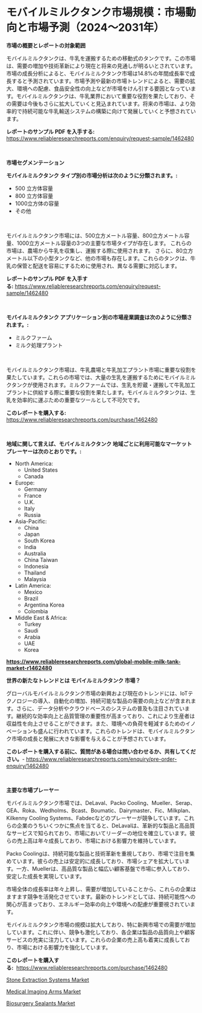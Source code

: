 <p><h1>モバイルミルクタンク市場規模：市場動向と市場予測（2024〜2031年）</h1></p><p><strong>市場の概要とレポートの対象範囲</strong></p>
<p><p>モバイルミルクタンクは、牛乳を運搬するための移動式のタンクです。この市場は、需要の増加や技術革新により現在と将来の見通しが明るいとされています。市場の成長分析によると、モバイルミルクタンク市場は14.8%の年間成長率で成長すると予測されています。市場予測や最新の市場トレンドによると、需要の拡大、環境への配慮、食品安全性の向上などが市場をけん引する要因となっています。モバイルミルクタンクは、牛乳業界において重要な役割を果たしており、その需要は今後もさらに拡大していくと見込まれています。将来の市場は、より効率的で持続可能な牛乳輸送システムの構築に向けて発展していくと予想されています。</p></p>
<p><strong>レポートのサンプル PDF を入手する:</strong> <a href="https://www.reliableresearchreports.com/enquiry/request-sample/1462480">https://www.reliableresearchreports.com/enquiry/request-sample/1462480</a></p>
<p>&nbsp;</p>
<p><strong>市場セグメンテーション</strong></p>
<p><strong>モバイルミルクタンク タイプ別の市場分析は次のように分類されます。:</strong></p>
<p><ul><li>500 立方体容量</li><li>800 立方体容量</li><li>1000立方体の容量</li><li>その他</li></ul></p>
<p>&nbsp;</p>
<p><p>モバイルミルクタンク市場には、500立方メートル容量、800立方メートル容量、1000立方メートル容量の3つの主要な市場タイプが存在します。 これらの市場は、農場から牛乳を収集し、運搬する際に使用されます。 さらに、80立方メートル以下の小型タンクなど、他の市場も存在します。これらのタンクは、牛乳の保管と配送を容易にするために使用され、異なる需要に対応します。</p></p>
<p><strong>レポートのサンプル PDF を入手する:</strong>&nbsp;<a href="https://www.reliableresearchreports.com/enquiry/request-sample/1462480">https://www.reliableresearchreports.com/enquiry/request-sample/1462480</a></p>
<p>&nbsp;</p>
<p><strong> モバイルミルクタンク アプリケーション別の市場産業調査は次のように分類されます。:</strong></p>
<p><ul><li>ミルクファーム</li><li>ミルク処理プラント</li></ul></p>
<p>&nbsp;</p>
<p><p>モバイルミルクタンク市場は、牛乳農場と牛乳加工プラント市場に重要な役割を果たしています。これらの市場では、大量の生乳を運搬するためにモバイルミルクタンクが使用されます。ミルクファームでは、生乳を貯蔵・運搬して牛乳加工プラントに供給する際に重要な役割を果たします。モバイルミルクタンクは、生乳を効率的に運ぶための重要なツールとして不可欠です。</p></p>
<p><strong>このレポートを購入する:</strong>&nbsp; <a href="https://www.reliableresearchreports.com/purchase/1462480">https://www.reliableresearchreports.com/purchase/1462480</a></p>
<p>&nbsp;</p>
<p><strong>地域に関して言えば、モバイルミルクタンク 地域ごとに利用可能なマーケットプレーヤーは次のとおりです。:</strong></p>
<p><ul>
    <li>
        North America:
        <ul>
            <li>United States</li>
            <li>Canada</li>
        </ul>
    </li>
    <li>
        Europe:
        <ul>
            <li>Germany</li>
            <li>France</li>
            <li>U.K.</li>
            <li>Italy</li>
            <li>Russia</li>
        </ul>
    </li>
    <li>
        Asia-Pacific:
        <ul>
            <li>China</li>
            <li>Japan</li>
            <li>South Korea</li>
            <li>India</li>
            <li>Australia</li>
            <li>China Taiwan</li>
            <li>Indonesia</li>
            <li>Thailand</li>
            <li>Malaysia</li>
        </ul>
    </li>
    <li>
        Latin America:
        <ul>
            <li>Mexico</li>
            <li>Brazil</li>
            <li>Argentina Korea</li>
            <li>Colombia</li>
        </ul>
    </li>
    <li>
        Middle East & Africa:
        <ul>
            <li>Turkey</li>
            <li>Saudi</li>
            <li>Arabia</li>
            <li>UAE</li>
            <li>Korea</li>
        </ul>
    </li>
    </ul></p>
<p><strong><a href="https://www.reliableresearchreports.com/global-mobile-milk-tank-market-r1462480">https://www.reliableresearchreports.com/global-mobile-milk-tank-market-r1462480</a></strong>&nbsp;</p>
<p><strong>世界の新たなトレンドとは モバイルミルクタンク 市場？</strong></p>
<p><p>グローバルモバイルミルクタンク市場の新興および現在のトレンドには、IoTテクノロジーの導入、自動化の増加、持続可能な製品の需要の向上などが含まれます。さらに、データ分析やクラウドベースのシステムの普及も注目されています。継続的な効率向上と品質管理の重要性が高まっており、これにより生産者は収益性を向上させることができます。また、環境への負荷を軽減するためのイノベーションも盛んに行われています。これらのトレンドは、モバイルミルクタンク市場の成長と発展に大きな影響を与えることが予想されています。</p></p>
<p><strong>このレポートを購入する前に、質問がある場合は問い合わせるか、共有してください。</strong>- <a href="https://www.reliableresearchreports.com/enquiry/pre-order-enquiry/1462480">https://www.reliableresearchreports.com/enquiry/pre-order-enquiry/1462480</a></p>
<p>&nbsp;</p>
<p><strong>主要な市場プレーヤー</strong></p>
<p><p>モバイルミルクタンク市場では、DeLaval、Packo Cooling、Mueller、Serap、GEA、Roka、Wedholms、Bcast、Boumatic、Dairymaster、Fic、Milkplan、Kilkenny Cooling Systems、Fabdecなどのプレーヤーが競争しています。これらの企業のうちいくつかに焦点を当てると、DeLavalは、革新的な製品と高品質なサービスで知られており、市場においてリーダーの地位を確立しています。彼らの売上高は年々成長しており、市場における影響力を維持しています。</p><p>Packo Coolingは、持続可能な製品と技術革新を重視しており、市場で注目を集めています。彼らの売上は安定的に成長しており、市場シェアを拡大しています。一方、Muellerは、高品質な製品と幅広い顧客基盤で市場に参入しており、安定した成長を実現しています。</p><p>市場全体の成長率は年々上昇し、需要が増加していることから、これらの企業はますます競争を活発化させています。最新のトレンドとしては、持続可能性への関心が高まっており、エネルギー効率の向上や環境への配慮が重要視されています。</p><p>モバイルミルクタンク市場の規模は拡大しており、特に新興市場での需要が増加しています。これに伴い、競争も激化しており、各企業は製品の品質向上や顧客サービスの充実に注力しています。これらの企業の売上高も着実に成長しており、市場における影響力を強化しています。</p></p>
<p><strong>このレポートを購入する:</strong>&nbsp;&nbsp;<a href="https://www.reliableresearchreports.com/purchase/1462480">https://www.reliableresearchreports.com/purchase/1462480</a></p>
<p><p><a href="https://www.linkedin.com/pulse/decoding-stone-extraction-systems-market-metrics-share-2cjse?trackingId=l%2Bp2xqHgEgmDfqr2Px3Q9w%3D%3D">Stone Extraction Systems Market</a></p><p><a href="https://www.linkedin.com/pulse/medical-imaging-arms-market-key-successful-business-jmyve?trackingId=v588b9uutsPtENaZKq7o%2FQ%3D%3D">Medical Imaging Arms Market</a></p><p><a href="https://www.linkedin.com/pulse/biosurgery-sealants-market-analysis-its-cagr-segmentation-fc40e?trackingId=43oU7dux29yNPVcHyS1zCA%3D%3D">Biosurgery Sealants Market</a></p></p>